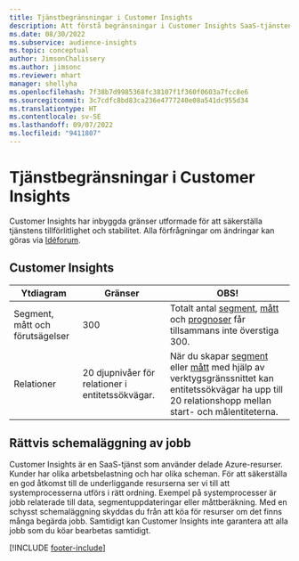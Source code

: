 ```yaml
---
title: Tjänstbegränsningar i Customer Insights
description: Att förstå begränsningar i Customer Insights SaaS-tjänsten.
ms.date: 08/30/2022
ms.subservice: audience-insights
ms.topic: conceptual
author: JimsonChalissery
ms.author: jimsonc
ms.reviewer: mhart
manager: shellyha
ms.openlocfilehash: 7f38b7d9985368fc38107f1f360f0603a7fcc8e6
ms.sourcegitcommit: 3c7cdfc8bd83ca236e4777240e08a541dc955d34
ms.translationtype: HT
ms.contentlocale: sv-SE
ms.lasthandoff: 09/07/2022
ms.locfileid: "9411807"
---
```

# <a name="service-limits-in-customer-insights"></a>Tjänstbegränsningar i Customer Insights

 Customer Insights har inbyggda gränser utformade för att säkerställa tjänstens tillförlitlighet och stabilitet. Alla förfrågningar om ändringar kan göras via [Idéforum](https://go.microsoft.com/fwlink/?linkid=2074172).

## <a name="customer-insights"></a>Customer Insights

| Ytdiagram  | Gränser  | OBS! |
|-------------|---------------------------------------------------------------------|---------------------------------------------------------------------|
| Segment, mått och förutsägelser | 300  | Totalt antal [segment](segments.md), [mått](measures.md) och [prognoser](predictions-overview.md) får tillsammans inte överstiga 300.  |
| Relationer | 20 djupnivåer för relationer i entitetssökvägar. | När du skapar [segment](segments.md) eller [mått](measures.md) med hjälp av verktygsgränssnittet kan entitetssökvägar ha upp till 20 relationshopp mellan start- och målentiteterna.  |

## <a name="fair-scheduling-of-jobs"></a>Rättvis schemaläggning av jobb

Customer Insights är en SaaS-tjänst som använder delade Azure-resurser. Kunder har olika arbetsbelastning och har olika scheman. För att säkerställa en god åtkomst till de underliggande resurserna ser vi till att systemprocesserna utförs i rätt ordning. Exempel på systemprocesser är jobb relaterade till data, segmentuppdateringar eller måttberäkning. Med en schysst schemaläggning skyddas du från att köa för resurser om det finns många begärda jobb. Samtidigt kan Customer Insights inte garantera att alla jobb som du köar bearbetas samtidigt.

[!INCLUDE [footer-include](includes/footer-banner.md)]

